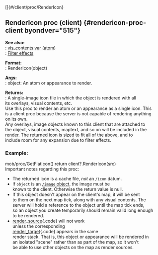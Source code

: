 []{#/client/proc/RenderIcon}    
## RenderIcon proc (client) {#rendericon-proc-client byondver="515"}    
**See also:**    
:   [vis_contents var (atom)](/ref/atom/var/vis_contents/vis_contents.md)    
:   [Filter effects](/ref/%7Bnotes%7D/filters/filters.md)    
<!-- -->    
**Format:**    
:   RenderIcon(object)    
<!-- -->    
**Args:**    
:   object: An atom or appearance to render.    
<!-- -->    
**Returns:**    
:   A single-image icon file in which the object is rendered with all    
    its overlays, visual contents, etc.    
Use this proc to render an atom or an appearance as a single icon. This    
is a client proc because the server is not capable of rendering anything    
on its own.    
Any overlays, image objects known to this client that are attached to    
the object, visual contents, maptext, and so on will be included in the    
render. The returned icon is sized to fit all of the above, and to    
include room for any expansion due to filter effects.    
### Example:    
mob/proc/GetFlatIcon() return client?.RenderIcon(src)    
Important notes regarding this proc:    
-   The returned icon is a cache file, *not* an `/icon` datum.    
-   If `object` is an [`/image` object](/ref/image/image.md), the image must be    
    known to the client. Otherwise the return value is null.    
-   If this object doesn\'t appear on the client\'s map, it will be sent    
    to them on the next map tick, along with any visual contents. The    
    server will hold a reference to the object until the map tick ends,    
    so an object you create temporarily should remain valid long enough    
    to be rendered.    
-   [render_source](/ref/atom/var/render_source/render_source.md){.code} will not work    
    unless the corresponding    
    [render_target](/ref/atom/var/render_target/render_target.md){.code} appears in the same    
    render stack. That is, this object or appearance will be rendered in    
    an isolated \"scene\" rather than as part of the map, so it won\'t    
    be able to use other objects on the map as render sources.  